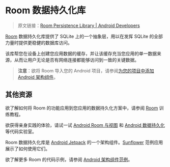 # Room 数据持久化库
> 原文链接：[Room Persistence Library  |  Android Developers](https://developer.android.google.cn/topic/libraries/architecture/room)

[Room](https://github.com/Android-Jetpack-Chinese-Translation/android-jetpack-chinese-translation/blob/master/DOCS/B_Guides/3_Core_topics/3_8_App_data_&_files/3_8_5_Save_data_in_a_local_database/3_8_5_1_Overview.md) 数据持久化库提供了 SQLite 上的一个抽象层，用以在发挥 SQLite 的全部力量时提供更稳健的数据库访问。

该库帮您在设备上创建您应用数据的缓存，并让该缓存充当您应用的单一数据来源，从而让用户无论是否有网络连接都能够访问到一致的关键数据。

> **注意**：欲将 Room 导入您的 Android 项目，请参阅[为您的项目中添加 Android 架构组件](https://github.com/Android-Jetpack-Chinese-Translation/android-jetpack-chinese-translation/blob/master/DOCS/B_Guides/3_Core_topics/3_2_Architecture_Components/3_2_2_Adding_Components_to_your_Project.md)。

## 其他资源

欲了解如何将 Room 的功能应用到您应用的数据持久化方案中，请参阅 [Room](https://github.com/Android-Jetpack-Chinese-Translation/android-jetpack-chinese-translation/blob/master/DOCS/B_Guides/3_Core_topics/3_8_App_data_&_files/3_8_5_Save_data_in_a_local_database/3_8_5_1_Overview.md) 训练教程。

欲获得亲身实践的体验，请试一试 [Android Room 与视图](https://codelabs.developers.google.com/codelabs/android-room-with-a-view/) 和 [Android 数据持久化](https://codelabs.developers.google.com/codelabs/android-persistence/) 等代码实验室。

Room 数据持久化库是 [Android Jetpack](https://github.com/Android-Jetpack-Chinese-Translation/android-jetpack-chinese-translation/blob/master/ANDROID_JETPACK/A_Overview.md) 的一个架构组件。[Sunflower](https://github.com/googlesamples/android-sunflower) 范例应用展示了如何使用它们。

欲了解更多 Room 的代码示例，请参阅 [Android 架构组件范例](https://github.com/googlesamples/android-architecture-components/)。


